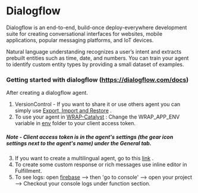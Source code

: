 # Dialogflow

Dialogflow is an end-to-end, build-once deploy-everywhere development suite for creating conversational interfaces for websites, mobile applications, popular messaging platforms, and IoT devices.

Natural language understanding recognizes a user’s intent and extracts prebuilt entities such as time, date, and numbers. You can train your agent to identify custom entity types by providing a small dataset of examples.

### Getting started with dialogflow (https://dialogflow.com/docs)

After creating a dialogflow agent. 
1. VersionControl - If you want to share it or use others agent you can simply use  [Export, Import and Restore](https://dialogflow.com/docs/agents/export-import-restore)  .    
2. To use your agent in [WRAP-Catalyst](https://github.com/weathernews/WRAP-Catalyst/tree/prajjwal_chatbot/) : Change the WRAP_APP_ENV variable in [env](https://github.com/weathernews/WRAP-Catalyst/tree/prajjwal_chatbot/env) folder to your client access token. 
##### Note - Client access token is in the agent's settings (the gear icon settings next to the agent's name) under the General tab.
3. If you want to create a multilingual agent, go to this [link](https://dialogflow.com/docs/agents/multilingual) .
4. To create some custom response or rich messages use inline editor in Fulfillment.
5. To see logs: open [firebase](https://console.firebase.google.com) --> then 'go to console' --> open your project --> Checkout your console logs under function section. 
